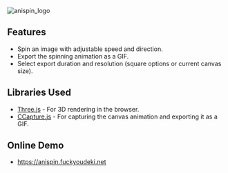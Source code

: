 
![anispin_logo](https://github.com/user-attachments/assets/10a78879-dfd9-4868-8f84-c60c6c7ea9e2)


## Features

- Spin an image with adjustable speed and direction.
- Export the spinning animation as a GIF.
- Select export duration and resolution (square options or current canvas size).

## Libraries Used

- [Three.js](https://threejs.org/) - For 3D rendering in the browser.
- [CCapture.js](https://github.com/spite/ccapture.js/) - For capturing the canvas animation and exporting it as a GIF.

## Online Demo

- https://anispin.fuckyoudeki.net
